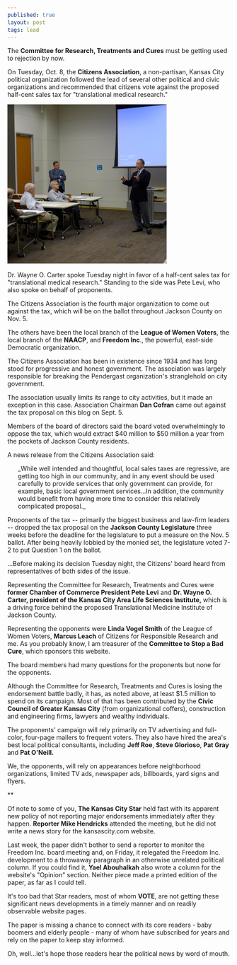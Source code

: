 ```yaml
---
published: true
layout: post
tags: lead
---
```


The **Committee for Research, Treatments and Cures** must be getting used to rejection by now.

On Tuesday, Oct. 8, the **Citizens Association**, a non-partisan, Kansas City political organization followed the lead of several other political and civic organizations and recommended that citizens vote against the proposed half-cent sales tax for "translational medical research."

<img src="/img/WayneCarter.jpg" class="img-responsive" alt="Wayne O. Carter speaks">
<p class="caption">Dr. Wayne O. Carter spoke Tuesday night in favor of a half-cent sales tax for "translational medical research." Standing to the side was Pete Levi, who also spoke on behalf of proponents.</p>

The Citizens Association is the fourth major organization to come out against the tax, which will be on the ballot throughout Jackson County on Nov. 5.

The others have been the local branch of the **League of Women Voters**, the local branch of the **NAACP**, and **Freedom Inc**., the powerful, east-side Democratic organization.

The Citizens Association has been in existence since 1934 and has long stood for progressive and honest government. The association was largely responsible for breaking the Pendergast organization's stranglehold on city government.

The association usually limits its range to city activities, but it made an exception in this case. Association Chairman **Dan Cofran** came out against the tax proposal on this blog on Sept. 5.

Members of the board of directors said the board voted overwhelmingly to oppose the tax, which would extract $40 million to $50 million a year from the pockets of Jackson County residents.

A news release from the Citizens Association said:
<ul>
</p>
_While well intended and thoughtful, local sales taxes are regressive, are getting too high in our community, and in any event should be used carefully to provide services that only government can provide, for example, basic local government services...In addition, the community would benefit from having more time to consider this relatively complicated proposal._</p>
</ul>

Proponents of  the tax -- primarily the biggest business and law-firm leaders -- dropped the tax proposal on the **Jackson County Legislature** three weeks before the deadline for the legislature to put a measure on the Nov. 5 ballot. After being heavily lobbied by the monied set, the legislature voted 7-2 to put Question 1 on the ballot.

...Before making its decision Tuesday night, the Citizens' board heard from representatives of both sides of the issue.

Representing the Committee for Research, Treatments and Cures were **former Chamber of Commerce President Pete Levi** and **Dr. Wayne O. Carter, president of the Kansas City Area Life Sciences Institute,** which is a driving force behind the proposed Translational Medicine Institute of Jackson County.

Representing the opponents were **Linda Vogel Smith** of the League of Women Voters, **Marcus Leach** of Citizens for Responsible Research and me. As you probably know, I am treasurer of the **Committee to Stop a Bad Cure**, which sponsors this website.

The board members had many questions for the proponents but none for the opponents.

Although the Committee for Research, Treatments and Cures is losing the endorsement battle badly, it has, as noted above, at least $1.5 million to spend on its campaign. Most of that has been contributed by the **Civic Council of Greater Kansas City** (from organizational coffers), construction and engineering firms, lawyers and wealthy individuals.

The proponents' campaign will rely primarily on TV advertising and full-color, four-page mailers to frequent voters. They also have hired the area's best local political consultants, including **Jeff Roe**, **Steve Glorioso**, **Pat Gray** and **Pat O'Neill.**

We, the opponents, will rely on appearances before neighborhood organizations, limited TV ads, newspaper ads, billboards, yard signs and flyers.

**

Of note to some of you, **The Kansas City Star** held fast with its apparent new policy of not reporting major endorsements immediately after they happen. **Reporter Mike Hendricks** attended the meeting, but he did not write a news story for the kansascity.com website.

Last week, the paper didn't bother to send a reporter to monitor the Freedom Inc. board meeting and, on Friday, it relegated the Freedom Inc. development to a throwaway paragraph in an otherwise unrelated political column. If you could find it, **Yael Abouhalkah** also wrote a column for the website's "Opinion" section. Neither piece made a printed edition of the paper, as far as I could tell.

It's too bad that Star readers, most of whom **VOTE**, are not getting these significant news developments in a timely manner and on readily observable website pages.

The paper is missing a chance to connect with its core readers - baby boomers and elderly people - many of whom have subscribed for years and rely on the paper to keep stay informed.

Oh, well...let's hope those readers hear the political news by word of mouth.